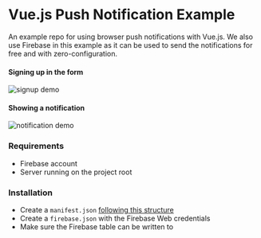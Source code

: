 Vue.js Push Notification Example
================================

An example repo for using browser push notifications with Vue.js. We also use Firebase in this example as it can be used to send the notifications for free and with zero-configuration.

#### Signing up in the form

![signup demo](https://raw.githubusercontent.com/invokemedia/vue-push-notification-example/master/signup.gif)

#### Showing a notification

![notification demo](https://raw.githubusercontent.com/invokemedia/vue-push-notification-example/master/notify.gif)

### Requirements

* Firebase account
* Server running on the project root

### Installation

* Create a `manifest.json` [following this structure](https://developers.google.com/web/updates/2015/03/push-notifications-on-the-open-web#add_a_web_app_manifest)
* Create a `firebase.json` with the Firebase Web credentials
* Make sure the Firebase table can be written to
